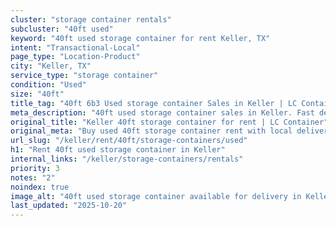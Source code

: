 ```yaml
---
cluster: "storage container rentals"
subcluster: "40ft used"
keyword: "40ft used storage container for rent Keller, TX"
intent: "Transactional-Local"
page_type: "Location-Product"
city: "Keller, TX"
service_type: "storage container"
condition: "Used"
size: "40ft"
title_tag: "40ft 6b3 Used storage container Sales in Keller | LC Container"
meta_description: "40ft used storage container sales in Keller. Fast delivery, competitive pricing. Serving storage containers area. Quote ID: 1JG. Call (214) 524-4168 for your free quote today."
original_title: "Keller 40ft storage container for rent | LC Container"
original_meta: "Buy used 40ft storage container rent with local delivery in Keller, TX. LC Container — local Since 2003. Request a fast quote today."
url_slug: "/keller/rent/40ft/storage-containers/used"
h1: "Rent 40ft used storage container in Keller"
internal_links: "/keller/storage-containers/rentals"
priority: 3
notes: "2"
noindex: true
image_alt: "40ft used storage container available for delivery in Keller"
last_updated: "2025-10-20"
---
```


<!-- TODO: Add unique city/inventory copy, images, and internal links here. -->
